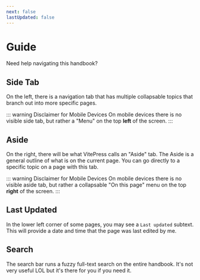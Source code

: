 ```yaml
---
next: false
lastUpdated: false
---
```


# Guide

Need help navigating this handbook?

## Side Tab

On the left, there is a navigation tab that has multiple collapsable topics that branch out into more specific pages.

::: warning Disclaimer for Mobile Devices
On mobile devices there is no visible side tab, but rather a "Menu" on the top **left** of the screen.
:::

## Aside

On the right, there will be what VitePress calls an "Aside" tab. The Aside is a general outline of what is on the current page. You can go directly to a specific topic on a page with this tab.

::: warning Disclaimer for Mobile Devices
On mobile devices there is no visible aside tab, but rather a collapsable "On this page" menu on the top **right** of the screen.
:::

## Last Updated

In the lower left corner of some pages, you may see a `Last updated` subtext. This will provide a date and time that the page was last edited by me.

## Search

The search bar runs a fuzzy full-text search on the entire handbook. It's not very useful LOL but it's there for you if you need it.